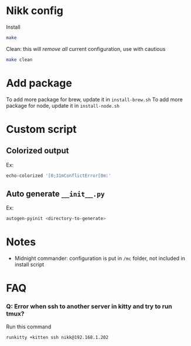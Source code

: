 # Nikk config

Install

```bash
make
```

Clean: this will *remove all* current configuration, use with cautious

```bash
make clean
```

# Add package

To add more package for brew, update it in `install-brew.sh`
To add more package for node, update it in `install-node.sh`

# Custom script

## Colorized output

Ex:

```bash
echo-colorized '[0;31mConflictError[0m:'
```

## Auto generate `__init__.py`

Ex:

```bash
autogen-pyinit <directory-to-generate>
```

# Notes

* Midnight commander: configuration is put in `/mc` folder, not included in install script

# FAQ

### Q: Error when ssh to another server in kitty and try to run tmux?

Run this command

	runkitty +kitten ssh nikk@192.168.1.202
